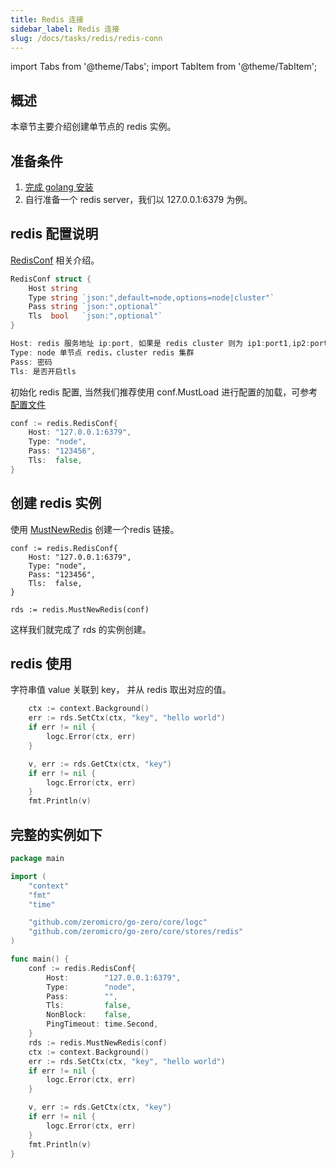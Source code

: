 ```yaml
---
title: Redis 连接
sidebar_label: Redis 连接
slug: /docs/tasks/redis/redis-conn
---
```


import Tabs from '@theme/Tabs';
import TabItem from '@theme/TabItem';

## 概述

本章节主要介绍创建单节点的 redis 实例。

## 准备条件

1. <a href="/docs/tasks" target="_blank">完成 golang 安装</a>
2. 自行准备一个 redis server，我们以 127.0.0.1:6379 为例。

## redis 配置说明
<a href="https://github.com/zeromicro/go-zero/blob/master/core/stores/redis/conf.go#L16" target="_blank">RedisConf</a> 相关介绍。

```go
RedisConf struct {
	Host string
	Type string `json:",default=node,options=node|cluster"`
	Pass string `json:",optional"`
	Tls  bool   `json:",optional"`
}

Host: redis 服务地址 ip:port, 如果是 redis cluster 则为 ip1:port1,ip2:port2,ip3:port3...(暂不支持redis sentinel)
Type: node 单节点 redis，cluster redis 集群
Pass: 密码
Tls: 是否开启tls
```

初始化 redis 配置, 当然我们推荐使用 conf.MustLoad 进行配置的加载，可参考[配置文件](/docs/tasks/static/configuration)
```go
conf := redis.RedisConf{
    Host: "127.0.0.1:6379",
    Type: "node",
    Pass: "123456",
    Tls:  false,
}
```

## 创建 redis 实例

使用 <a href="https://github.com/zeromicro/go-zero/blob/master/core/stores/redis/conf.go#L16" target="_blank">MustNewRedis</a> 创建一个redis 链接。

```golang
conf := redis.RedisConf{
	Host: "127.0.0.1:6379",
	Type: "node",
	Pass: "123456",
	Tls:  false,
}

rds := redis.MustNewRedis(conf)
```

这样我们就完成了 rds 的实例创建。

## redis 使用

字符串值 value 关联到 key， 并从 redis 取出对应的值。

```go
    ctx := context.Background()
	err := rds.SetCtx(ctx, "key", "hello world")
	if err != nil {
		logc.Error(ctx, err)
	}

	v, err := rds.GetCtx(ctx, "key")
	if err != nil {
		logc.Error(ctx, err)
	}
	fmt.Println(v)
```


## 完整的实例如下

```go
package main

import (
	"context"
	"fmt"
	"time"

	"github.com/zeromicro/go-zero/core/logc"
	"github.com/zeromicro/go-zero/core/stores/redis"
)

func main() {
	conf := redis.RedisConf{
		Host:        "127.0.0.1:6379",
		Type:        "node",
		Pass:        "",
		Tls:         false,
		NonBlock:    false,
		PingTimeout: time.Second,
	}
	rds := redis.MustNewRedis(conf)
	ctx := context.Background()
	err := rds.SetCtx(ctx, "key", "hello world")
	if err != nil {
		logc.Error(ctx, err)
	}

	v, err := rds.GetCtx(ctx, "key")
	if err != nil {
		logc.Error(ctx, err)
	}
	fmt.Println(v)
}

```
